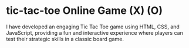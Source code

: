 # tic-tac-toe Online Game (X) (O)
I have developed an engaging Tic Tac Toe game using HTML, CSS, and JavaScript, providing a fun and interactive experience where players can test their strategic skills in a classic board game.
